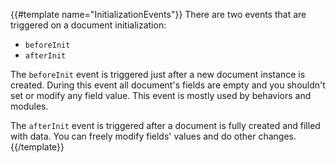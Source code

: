{{#template name="InitializationEvents"}}
There are two events that are triggered on a document initialization:

- `beforeInit`
- `afterInit`

The `beforeInit` event is triggered just after a new document instance is created. During this event all document's fields are empty and you shouldn't set or modify any field value. This event is mostly used by behaviors and modules.

The `afterInit` event is triggered after a document is fully created and filled with data. You can freely modify fields' values and do other changes.
{{/template}}
